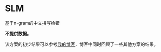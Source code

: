 # SLM
基于n-gram的中文拼写检错

**不提供数据。**

该方案的初步结果可以参考[我的博客](https://zhpmatrix.github.io/2018/12/17/chinese-spell-checker/)，博客中同时回顾了一些其他方案的结果。
